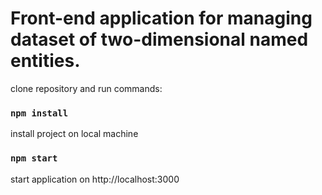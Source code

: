 # Front-end application for managing dataset of two-dimensional named entities.

clone repository and run commands:

### `npm install`

install project on local machine

### `npm start`

start application on http://localhost:3000
